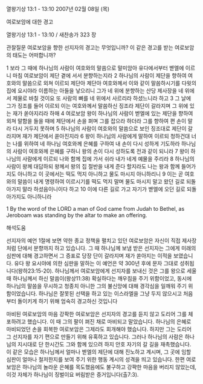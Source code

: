 열왕기상 13:1 - 13:10 
2007년 02월 08일 (목)

여로보암에 대한 경고



열왕기상 13:1 - 13:10 / 새찬송가 323 장


관찰질문
여로보암을 향한 선지자의 경고는 무엇입니까?
이 같은 경고를 받는 여로보암의 태도는 어떠합니까?

1 보라 그 때에 하나님의 사람이 여호와의 말씀으로 말미암아 유다에서부터 벧엘에 이르니 마침 여로보암이 제단 곁에 서서 분향하는지라 2 하나님의 사람이 제단을 향하여 여호와의 말씀으로 외쳐 이르되 제단아 제단아 여호와께서 이와 같이 말씀하시기를 다윗의 집에 요시야라 이름하는 아들을 낳으리니 그가 네 위에 분향하는 산당 제사장을 네 위에서 제물로 바칠 것이요 또 사람의 뼈를 네 위에서 사르리라 하셨느니라 하고 3 그 날에 그가 징조를 들어 이르되 이는 여호와께서 말씀하신 징조라 제단이 갈라지며 그 위에 있는 재가 쏟아지리라 하매 4 여로보암 왕이 하나님의 사람이 벧엘에 있는 제단을 향하여 외쳐 말함을 들을 때에 제단에서 손을 펴며 그를 잡으라 하더라 그를 향하여 편 손이 말라 다시 거두지 못하며 5 하나님의 사람이 여호와의 말씀으로 보인 징조대로 제단이 갈라지며 재가 제단에서 쏟아진지라 6 왕이 하나님의 사람에게 말하여 이르되 청하건대 너는 나를 위하여 네 하나님 여호와께 은혜를 구하여 내 손이 다시 성하게 기도하라 하나님의 사람이 여호와께 은혜를 구하니 왕의 손이 다시 성하도록 전과 같이 되니라 7 왕이 하나님의 사람에게 이르되 나와 함께 집에 가서 쉬라 내가 네게 예물을 주리라 8 하나님의 사람이 왕께 대답하되 왕께서 왕의 집 절반을 내게 준다 할지라도 나는 왕과 함께 들어가지도 아니하고 이 곳에서는 떡도 먹지 아니하고 물도 마시지 아니하리니 9 이는 곧 여호와의 말씀이 내게 명령하여 이르시기를 떡도 먹지 말며 물도 마시지 말고 왔던 길로 되돌아가지 말라 하셨음이니이다 하고 10 이에 다른 길로 가고 자기가 벧엘에 오던 길로 되돌아가지도 아니하니라  


1 By the word of the LORD a man of God came from Judah to Bethel, as Jeroboam was standing by the altar to make an offering.

해석도움





선지자의 예언
1절에 보면 약한 종교 정책을 펼치고 있던 여로보암은 자신이 직접 제사장처럼 단에서 분향까지 하고 있습니다.  그 때 하나님께 보냄 받은 선지자는 그에게 미래의 심판에 대해 경고하면서 그 증표로 당장 단이 갈라지며 재가 쏟아지는 이적을 보였습니다.  유다 왕 요시야에 의한 심판을 말하는 이 예언은 약 300년 후에 문자 그대로 성취됩니다(왕하23:15-20).  하나님께서 여로보암에게 선지자를 보내신 것은 그를 왕으로 세울 때 하나님께서 하신 말씀이(왕상11:38) 확실하다는 깨우침을 주기 위함이었고, 동시에 하나님의 말씀을 무시하고 청종치 아니한 그의 불신앙에 대해 경각심을 일깨워 주기 위함이었습니다.  하나님은 잘못된 선택을 하고 있는 이스라엘을 그냥 두지 않으시고 처음부터 돌이키게 하기 위해 엄숙히 경고하신 것입니다

마비된 여로보암의 마음
강팍한 여로보암은 선지자의 경고를 듣지 않고 도리어 그를 체포하려고 했습니다.  이 때 그의 팔이 펴진 채로 마비되고 말았습니다.  하나님의 은혜로 마비되었던 손을 회복한 여로보암은 그제라도 회개해야 했습니다.  하지만 그는 도리어 그 선지자를 자기 편으로 만들기 위해 유혹하고 있습니다.  그러나 하나님의 사람은 하나님의 지시대로 단 한시간도 그와 함께 있으려 하지 안호 자기의 갈 길을 재촉했습니다.  이 같은 모습은 하나님께서 얼마나 벧엘의 제단에 대해 진노하고 계시며, 그 곳에 임할 심판이 얼마나 철저한지를 보여 주기 위한 행동 계시의 성격을 띄고 있습니다.  한편 여로보암은 하나님의 놀라운 은혜를 목도했음에도 불구하고 강퍅한 마음을 버리지 않았는데, 이것 자체가 하나님이 징벌이요 버림받은 증거입니다(출7:3).